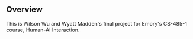 ## Overview

This is Wilson Wu and Wyatt Madden's final project for Emory's CS-485-1 course, Human-AI Interaction.
